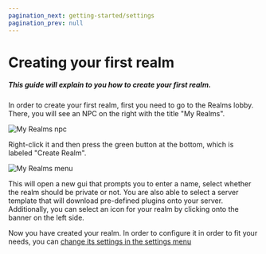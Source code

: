 ```yaml
---
pagination_next: getting-started/settings
pagination_prev: null
---
```


# Creating your first realm

##### This guide will explain to you how to create your first realm.

<p>In order to create your first realm, first you need to go to the Realms lobby. There, you will see an NPC on the right with the title "My Realms".</p>

<img src="needs-to-be-added.png" alt="My Realms npc"></img>

<p>Right-click it and then press the green button at the bottom, which is labeled "Create Realm".</p>

<img src="needs-to-be-added.png" alt="My Realms menu"></img>

<p>This will open a new gui that prompts you to enter a name, select whether the realm should be private or not. You are also able to select a server template that will download pre-defined plugins onto your server. Additionally, you can select an icon for your realm by clicking onto the banner on the left side.</p>
<p>Now you have created your realm. In order to configure it in order to fit your needs, you can <a href="./settings">change its settings in the settings menu</a></p>
